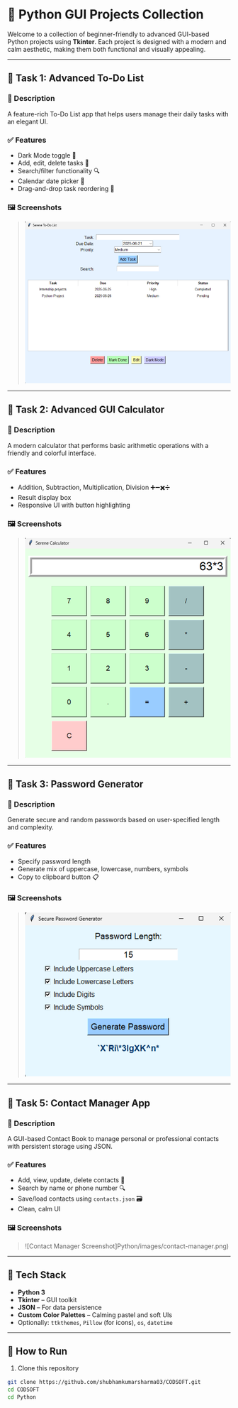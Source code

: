 # 🌟 Python GUI Projects Collection

Welcome to a collection of beginner-friendly to advanced GUI-based Python projects using **Tkinter**. Each project is designed with a modern and calm aesthetic, making them both functional and visually appealing.

---

## 📝 Task 1: Advanced To-Do List

### 📌 Description
A feature-rich To-Do List app that helps users manage their daily tasks with an elegant UI.

### ✅ Features
- Dark Mode toggle 🌙
- Add, edit, delete tasks 📝
- Search/filter functionality 🔍
- Calendar date picker 📅
- Drag-and-drop task reordering 🧲

### 🖼 Screenshots
> ![To-Do List Screenshot](Python/images/todo-list.png)

---

## 🧮 Task 2: Advanced GUI Calculator

### 📌 Description
A modern calculator that performs basic arithmetic operations with a friendly and colorful interface.

### ✅ Features
- Addition, Subtraction, Multiplication, Division ➕➖✖️➗
- Result display box
- Responsive UI with button highlighting

### 🖼 Screenshots
> ![Calculator Screenshot](Python/images/calculator.png)

---

## 🔐 Task 3: Password Generator

### 📌 Description
Generate secure and random passwords based on user-specified length and complexity.

### ✅ Features
- Specify password length
- Generate mix of uppercase, lowercase, numbers, symbols
- Copy to clipboard button 📋

### 🖼 Screenshots
> ![Password Generator Screenshot](Python/images/password-generator.png)

---

## 👥 Task 5: Contact Manager App

### 📌 Description
A GUI-based Contact Book to manage personal or professional contacts with persistent storage using JSON.

### ✅ Features
- Add, view, update, delete contacts 📇
- Search by name or phone number 🔍
- Save/load contacts using `contacts.json` 🗃
- Clean, calm UI

### 🖼 Screenshots
> ![Contact Manager Screenshot]Python/images/contact-manager.png)

---

## 🧰 Tech Stack

- **Python 3**
- **Tkinter** – GUI toolkit
- **JSON** – For data persistence
- **Custom Color Palettes** – Calming pastel and soft UIs
- Optionally: `ttkthemes`, `Pillow` (for icons), `os`, `datetime`

---

## 🚀 How to Run

1. Clone this repository  
```bash
git clone https://github.com/shubhamkumarsharma03/CODSOFT.git
cd CODSOFT
cd Python
